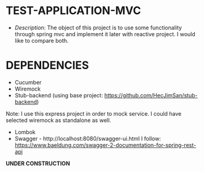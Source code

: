 TEST-APPLICATION-MVC
===================
* _Description_: The object of this project is to use some functionality through spring mvc and implement it later with reactive project. I would like to compare both.

DEPENDENCIES
===========
- Cucumber
- Wiremock
- Stub-backend (using base project: https://github.com/HecJimSan/stub-backend)

Note: I use this express project in order to mock service. I could have selected wiremock as standalone as well.

- Lombok
- Swagger - http://localhost:8080/swagger-ui.html
 I follow: https://www.baeldung.com/swagger-2-documentation-for-spring-rest-api

****UNDER CONSTRUCTION****